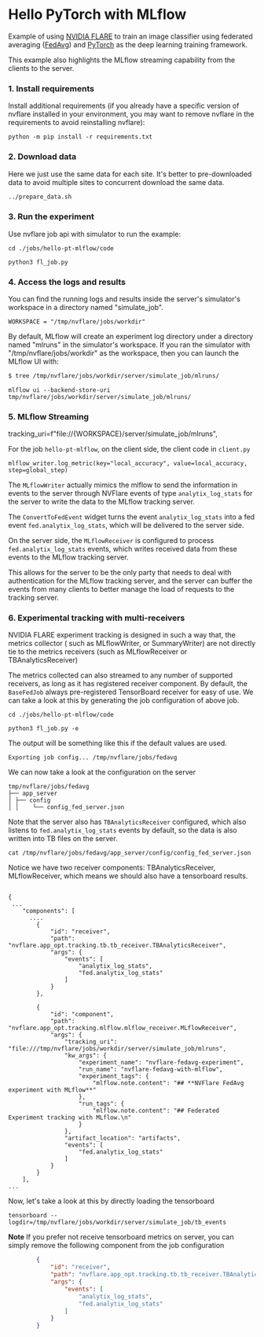 # Hello PyTorch with MLflow

Example of using [NVIDIA FLARE](https://nvflare.readthedocs.io/en/main/index.html) to train an image classifier
using federated averaging ([FedAvg](https://arxiv.org/abs/1602.05629)) and [PyTorch](https://pytorch.org/)
as the deep learning training framework.

This example also highlights the MLflow streaming capability from the clients to the server.

### 1. Install requirements

Install additional requirements (if you already have a specific version of nvflare installed in your environment, you may want to remove nvflare in the requirements to avoid reinstalling nvflare):

```
python -m pip install -r requirements.txt
```
### 2. Download data
Here we just use the same data for each site. It's better to pre-downloaded data to avoid multiple sites to concurrent download the same data.

```bash
../prepare_data.sh
```


### 3. Run the experiment

Use nvflare job api with simulator to run the example:

```
cd ./jobs/hello-pt-mlflow/code

python3 fl_job.py
```

### 4. Access the logs and results

You can find the running logs and results inside the server's simulator's workspace in a directory named "simulate_job".

```WORKSPACE = "/tmp/nvflare/jobs/workdir"```

By default, MLflow will create an experiment log directory under a directory named "mlruns" in the simulator's workspace. 
If you ran the simulator with "/tmp/nvflare/jobs/workdir" as the workspace, then you can launch the MLflow UI with:

```bash
$ tree /tmp/nvflare/jobs/workdir/server/simulate_job/mlruns/
```

```
mlflow ui --backend-store-uri tmp/nvflare/jobs/workdir/server/simulate_job/mlruns/
```

### 5. MLflow Streaming

tracking_uri=f"file://{WORKSPACE}/server/simulate_job/mlruns",

For the job `hello-pt-mlflow`, on the client side, the client code in `client.py`

```
mlflow_writer.log_metric(key="local_accuracy", value=local_accuracy, step=global_step)
```

The `MLflowWriter` actually mimics the mlflow to send the information in events to the server through NVFlare events
of type `analytix_log_stats` for the server to write the data to the MLflow tracking server.

The `ConvertToFedEvent` widget turns the event `analytix_log_stats` into a fed event `fed.analytix_log_stats`,
which will be delivered to the server side.

On the server side, the `MLflowReceiver` is configured to process `fed.analytix_log_stats` events,
which writes received data from these events to the MLflow tracking server.

This allows for the server to be the only party that needs to deal with authentication for the MLflow tracking server, and the server
can buffer the events from many clients to better manage the load of requests to the tracking server.


### 6. Experimental tracking with multi-receivers

NVIDIA FLARE experiment tracking is designed in such a way that, the metrics collector ( such as MLflowWriter, or SummaryWriter) are not directly tie to the metrics receivers (such as MLflowReceiver or TBAnalyticsReceiver)

The metrics collected can also streamed to any number of supported receivers, as long as it has registered receiver component.  By default, the ```BaseFedJob``` always pre-registered TensorBoard receiver for easy of use.  We can take a look at this by generating the job configuration of above job.  


```
cd ./jobs/hello-pt-mlflow/code

python3 fl_job.py -e 
```
The output will be something like this if the default values are used. 

```Exporting job config... /tmp/nvflare/jobs/fedavg```


We can now take a look at the configuration on the server

```
tmp/nvflare/jobs/fedavg
├── app_server
│ ├── config
│ │    └── config_fed_server.json

```



Note that the server also has `TBAnalyticsReceiver` configured, which also listens to `fed.analytix_log_stats` events by default, so the data is also written into TB files on the server.

```
cat /tmp/nvflare/jobs/fedavg/app_server/config/config_fed_server.json 

```
Notice we have two receiver components: TBAnalyticsReceiver, MLflowReceiver, which means we should also have a tensorboard results. 

```

{
 ...
    "components": [
      ....
        {
            "id": "receiver",
            "path": "nvflare.app_opt.tracking.tb.tb_receiver.TBAnalyticsReceiver",
            "args": {
                "events": [
                    "analytix_log_stats",
                    "fed.analytix_log_stats"
                ]
            }
        },
       
        {
            "id": "component",
            "path": "nvflare.app_opt.tracking.mlflow.mlflow_receiver.MLflowReceiver",
            "args": {
                "tracking_uri": "file:///tmp/nvflare/jobs/workdir/server/simulate_job/mlruns",
                "kw_args": {
                    "experiment_name": "nvflare-fedavg-experiment",
                    "run_name": "nvflare-fedavg-with-mlflow",
                    "experiment_tags": {
                        "mlflow.note.content": "## **NVFlare FedAvg experiment with MLflow**"
                    },
                    "run_tags": {
                        "mlflow.note.content": "## Federated Experiment tracking with MLflow.\n"
                    }
                },
                "artifact_location": "artifacts",
                "events": [
                    "fed.analytix_log_stats"
                ]
            }
        }
    ],
...

```

Now, let's take a look at this by directly loading the tensorboard
 
```
tensorboard --logdir=/tmp/nvflare/jobs/workdir/server/simulate_job/tb_events
```

**Note**
If you prefer not receive tensorboard metrics on server, you can simply remove the following 
component from the job configuration  
```json
        {
            "id": "receiver",
            "path": "nvflare.app_opt.tracking.tb.tb_receiver.TBAnalyticsReceiver",
            "args": {
                "events": [
                    "analytix_log_stats",
                    "fed.analytix_log_stats"
                ]
            }
        }
       
```

